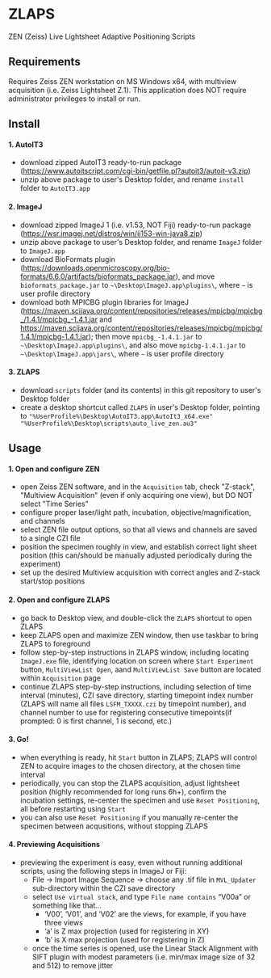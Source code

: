# ZLAPS
ZEN (Zeiss) Live Lightsheet Adaptive Positioning Scripts

## Requirements
Requires Zeiss ZEN workstation on MS Windows x64, with multiview acquisition (i.e. Zeiss Lightsheet Z.1).  This application does NOT require administrator privileges to install or run.

## Install
#### 1. AutoIT3
- download zipped AutoIT3 ready-to-run package (https://www.autoitscript.com/cgi-bin/getfile.pl?autoit3/autoit-v3.zip)
- unzip above package to user's Desktop folder, and rename `install` folder to `AutoIT3.app`

#### 2. ImageJ
- download zipped ImageJ 1 (i.e. v1.53, NOT Fiji) ready-to-run package (https://wsr.imagej.net/distros/win/ij153-win-java8.zip)
- unzip above package to user's Desktop folder, and rename `ImageJ` folder to `ImageJ.app`
- download BioFormats plugin (https://downloads.openmicroscopy.org/bio-formats/6.6.0/artifacts/bioformats_package.jar), and move `bioformats_package.jar` to `~\Desktop\ImageJ.app\plugins\`, where `~` is user profile directory
- download both MPICBG plugin libraries for ImageJ (https://maven.scijava.org/content/repositories/releases/mpicbg/mpicbg_/1.4.1/mpicbg_-1.4.1.jar and https://maven.scijava.org/content/repositories/releases/mpicbg/mpicbg/1.4.1/mpicbg-1.4.1.jar); then move `mpicbg_-1.4.1.jar` to `~\Desktop\ImageJ.app\plugins\`, and also move `mpicbg-1.4.1.jar` to `~\Desktop\ImageJ.app\jars\`, where `~` is user profile directory

#### 3. ZLAPS
- download `scripts` folder (and its contents) in this git repository to user's Desktop folder
- create a desktop shortcut called `ZLAPS` in user's Desktop folder, pointing to `"%UserProfile%\Desktop\AutoIT3.app\AutoIt3_x64.exe" "%UserProfile%\Desktop\scripts\auto_live_zen.au3"`

## Usage
#### 1. Open and configure ZEN
- open Zeiss ZEN software, and in the `Acquisition` tab, check "Z-stack", "Multiview Acquisition" (even if only acquiring one view), but DO NOT select "Time Series"
- configure proper laser/light path, incubation, objective/magnification, and channels
- select ZEN file output options, so that all views and channels are saved to a single CZI file
- position the specimen roughly in view, and establish correct light sheet position (this can/should be manually adjusted periodically during the experiment)
- set up the desired Multiview acquisition with correct angles and Z-stack start/stop positions

#### 2. Open and configure ZLAPS
- go back to Desktop view, and double-click the `ZLAPS` shortcut to open ZLAPS
- keep ZLAPS open and maximize ZEN window, then use taskbar to bring ZLAPS to foreground
- follow step-by-step instructions in ZLAPS window, including locating `ImageJ.exe` file, identifying location on screen where `Start Experiment` button, `MultiViewList Open`, aand `MultiViewList Save` button are located within `Acquisition` page
- continue ZLAPS step-by-step instructions, including selection of time interval (minutes), CZI save directory, starting timepoint index number (ZLAPS will name all files `LSFM_TXXXX.czi` by timepoint number), and channel number to use for registering consecutive timepoints(if prompted: 0 is first channel, 1 is second, etc.)

#### 3. Go!
- when everything is ready, hit `Start` button in ZLAPS; ZLAPS will control ZEN to acquire images to the chosen directory, at the chosen time interval
- periodically, you can stop the ZLAPS acquisition, adjust lightsheet position (highly recommended for long runs 6h+), confirm the incubation settings, re-center the specimen and use `Reset Positioning`, all before restarting using `Start`
- you can also use `Reset Positioning` if you manually re-center the specimen between acqusitions, without stopping ZLAPS 

#### 4. Previewing Acquisitions
- previewing the experiment is easy, even without running additional scripts, using the following steps in ImageJ or Fiji:
  - File -> Import Image Sequence -> choose any .tif file in `MVL_Updater` sub-directory within the CZI save directory
  - select `Use virtual stack`, and type `File name contains` “V00a” or something like that...
    - ‘V00’, ‘V01’, and ‘V02’ are the views, for example, if you have three views
    - ‘a’ is Z max projection (used for registering in XY)
    - ‘b’ is X max projection (used for registering in Z)
  - once the time series is opened, use the Linear Stack Alignment with SIFT plugin with modest parameters (i.e. min/max image size of 32 and 512) to remove jitter
